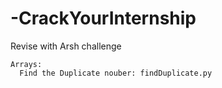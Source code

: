 # -CrackYourInternship
Revise with Arsh challenge
```
Arrays:
  Find the Duplicate nouber: findDuplicate.py
```
